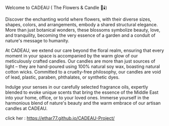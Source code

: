 Welcome to  CADEAU ( The Flowers & Candle 🌺🕯️)

Discover the enchanting world where flowers, with their diverse sizes, shapes, colors, and arrangements, embody a shared structural elegance. More than just botanical wonders, these blossoms symbolize beauty, love, and tranquility, becoming the very essence of a garden and a conduit of nature's message to humanity.

At CADEAU, we extend our care beyond the floral realm, ensuring that every moment in your space is accompanied by the warm glow of our meticulously crafted candles. Our candles are more than just sources of light – they are hand-poured using 100% natural soy wax, boasting natural cotton wicks. Committed to a cruelty-free philosophy, our candles are void of lead, plastic, paraben, phthalates, or synthetic dyes.

Indulge your senses in our carefully selected fragrance oils, expertly blended to evoke unique scents that bring the essence of the Middle East into your home, office, or to your loved ones. Immerse yourself in the harmonious blend of nature's beauty and the warm embrace of our artisan candles at CADEAU.


click her : https://ethar77.github.io/CADEAU-Project/
